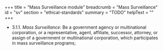 +++
title = "Mass Surveillance module"
breadcrumb = "Mass Surveillance"
id = "sv"
section = "ethical-standards"
summary = "TODO"
helpText = ""
+++

- 3.1.1. *Mass Surveillance*: Be a government agency or multinational corporation, or a representative, agent, affiliate, successor, attorney, or assign of a government or multinational corporation, which participates in mass surveillance programs;

